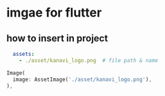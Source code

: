 # imgae for flutter

## how to insert in project

```yml
  assets:
    - ./asset/kanavi_logo.png  # file path & name
```

```dart
Image(
  image: AssetImage('./asset/kanavi_logo.png'),
),
```
